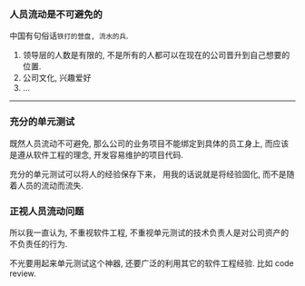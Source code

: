 ### 人员流动是不可避免的
中国有句俗话`铁打的营盘, 流水的兵`.
1. 领导层的人数是有限的, 不是所有的人都可以在现在的公司晋升到自己想要的位置.
2. 公司文化, 兴趣爱好
3. ...

---

### 充分的单元测试

既然人员流动不可避免, 那么公司的业务项目不能绑定到具体的员工身上, 而应该是遵从软件工程的理念, 开发容易维护的项目代码.

充分的单元测试可以将人的经验保存下来， 用我的话说就是将经验固化, 而不是随着人员的流动而流失. 

### 正视人员流动问题
所以我一直认为, 不重视软件工程, 不重视单元测试的技术负责人是对公司资产的不负责任的行为.

不光要用起来单元测试这个神器, 还要广泛的利用其它的软件工程经验. 比如 code review.


